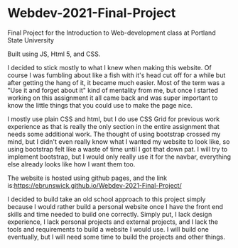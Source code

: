 # Webdev-2021-Final-Project
Final Project for the Introduction to Web-development class at Portland State University

Built using JS, Html 5, and CSS.

I decided to stick mostly to what I knew when making this website. Of course I was fumbling about like a fish
with it's head cut off for a while but after getting the hang of it, it became much easier. Most of the term
was a "Use it and forget about it" kind of mentality from me, but once I started working on this assignment it
all came back and was super important to know the little things that you could use to make the page nice.

I mostly use plain CSS and html, but I do use CSS Grid for previous work experience as that is really the only
section in the entire assignment that needs some additional work. The thought of using bootstrap crossed my mind,
but I didn't even really know what I wanted my website to look like, so using bootstrap felt like a waste of time
until I got that down pat. I will try to implement bootstrap, but I would only really use it for the navbar,
everything else already looks like how I want them too.

The website is hosted using github pages, and the link is:https://ebrunswick.github.io/Webdev-2021-Final-Project/

I decided to build take an old school approach to this project simply because I would rather build a personal
website once I have the front end skills and time needed to build one correctly. Simply put, I lack design
experience, I lack personal projects and external projects, and I lack the tools and requirements to build
a website I would use. I will build one eventually, but I will need some time to build the projects and other
things.